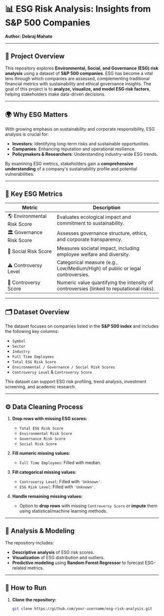 # 📊 ESG Risk Analysis: Insights from S&P 500 Companies

**Author: Debraj Mahato**

---

## 🚀 Project Overview

This repository explores **Environmental, Social, and Governance (ESG) risk analysis** using a dataset of **S&P 500 companies**. ESG has become a vital lens through which companies are assessed, complementing traditional financial metrics with sustainability and ethical governance insights. The goal of this project is to **analyze, visualize, and model ESG risk factors**, helping stakeholders make data-driven decisions.

---

## 🌍 Why ESG Matters

With growing emphasis on sustainability and corporate responsibility, ESG analysis is crucial for:

- **Investors**: Identifying long-term risks and sustainable opportunities.
- **Companies**: Enhancing reputation and operational resilience.
- **Policymakers & Researchers**: Understanding industry-wide ESG trends.

By examining ESG metrics, stakeholders gain a **comprehensive understanding** of a company's sustainability profile and potential vulnerabilities.

---

## 🔑 Key ESG Metrics

| **Metric**                  | **Description**                                                                                 |
|-----------------------------|-------------------------------------------------------------------------------------------------|
| 🌎 Environmental Risk Score | Evaluates ecological impact and commitment to sustainability.                                   |
| 🏛️ Governance Risk Score    | Assesses governance structure, ethics, and corporate transparency.                              |
| 🤝 Social Risk Score        | Measures societal impact, including employee welfare and diversity.                             |
| ⚠️ Controversy Level        | Categorical measure (e.g., Low/Medium/High) of public or legal controversies.                   |
| 🔢 Controversy Score        | Numeric value quantifying the intensity of controversies (linked to reputational risks).        |

---

## 🗂️ Dataset Overview

The dataset focuses on companies listed in the **S&P 500 index** and includes the following key columns:

- `Symbol`
- `Sector`
- `Industry`
- `Full Time Employees`
- `Total ESG Risk Score`
- `Environmental / Governance / Social Risk Scores`
- `Controversy Level` & `Controversy Score`

This dataset can support ESG risk profiling, trend analysis, investment screening, and academic research.

---

## ⚙️ Data Cleaning Process

1. **Drop rows with missing ESG scores:**
   - `Total ESG Risk Score`
   - `Environmental Risk Score`
   - `Governance Risk Score`
   - `Social Risk Score`

2. **Fill numeric missing values:**
   - `Full Time Employees`: Filled with median.

3. **Fill categorical missing values:**
   - `Controversy Level`: Filled with `'Unknown'`.
   - `ESG Risk Level`: Filled with `'Unknown'`.

4. **Handle remaining missing values:**
   - Option to **drop rows** with missing `Controversy Score` or **impute** them using statistical/machine learning methods.

---

## 🔬 Analysis & Modeling

The repository includes:

- **Descriptive analysis** of ESG risk scores.
- **Visualization** of ESG distribution and outliers.
- **Predictive modeling** using **Random Forest Regressor** to forecast ESG-related metrics.

---

## 🚀 How to Run

1. **Clone the repository:**

   ```bash
   git clone https://github.com/your-username/esg-risk-analysis.git

